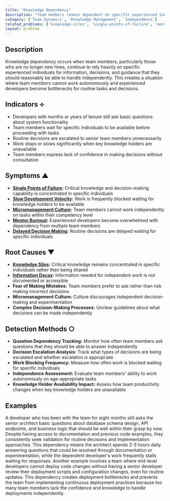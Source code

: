 ```yaml
---
title: "Knowledge Dependency"
description: "Team members remain dependent on specific experienced individuals for knowledge and decision-making longer than appropriate for their role and tenure."
category: ['Team Dynamics', 'Knowledge Management', 'Independence']
related_problems: ['knowledge-silos', 'single-points-of-failure', 'mentor-burnout']
layout: problem
---
```


## Description

Knowledge dependency occurs when team members, particularly those who are no longer new hires, continue to rely heavily on specific experienced individuals for information, decisions, and guidance that they should reasonably be able to handle independently. This creates a situation where team members cannot work autonomously and experienced developers become bottlenecks for routine tasks and decisions.

## Indicators ⟡

- Developers with months or years of tenure still ask basic questions about system functionality
- Team members wait for specific individuals to be available before proceeding with tasks
- Routine decisions are escalated to senior team members unnecessarily
- Work stops or slows significantly when key knowledge holders are unavailable
- Team members express lack of confidence in making decisions without consultation

## Symptoms ▲

- **[Single Points of Failure](single-points-of-failure.md):** Critical knowledge and decision-making capability is concentrated in specific individuals
- **[Slow Development Velocity](slow-development-velocity.md):** Work is frequently blocked waiting for knowledge holders to be available
- **[Micromanagement Culture](micromanagement-culture.md):** Team members cannot work independently on tasks within their competency level
- **[Mentor Burnout](mentor-burnout.md):** Experienced developers become overwhelmed with dependency from multiple team members
- **[Delayed Decision Making](delayed-decision-making.md):** Routine decisions are delayed waiting for specific individuals

## Root Causes ▼

- **[Knowledge Silos](knowledge-silos.md):** Critical knowledge remains concentrated in specific individuals rather than being shared
- **[Information Decay](information-decay.md):** Information needed for independent work is not documented or accessible
- **Fear of Making Mistakes:** Team members prefer to ask rather than risk making incorrect decisions
- **Micromanagement Culture:** Culture discourages independent decision-making and experimentation
- **Complex Decision-Making Processes:** Unclear guidelines about what decisions can be made independently

## Detection Methods ○

- **Question Dependency Tracking:** Monitor how often team members ask questions that they should be able to answer independently
- **Decision Escalation Analysis:** Track what types of decisions are being escalated and whether escalation is appropriate
- **Work Blocking Frequency:** Measure how often work is blocked waiting for specific individuals
- **Independence Assessment:** Evaluate team members' ability to work autonomously on age-appropriate tasks
- **Knowledge Holder Availability Impact:** Assess how team productivity changes when key knowledge holders are unavailable

## Examples

A developer who has been with the team for eight months still asks the senior architect basic questions about database schema design, API endpoints, and business logic that should be well within their grasp by now. Despite having access to documentation and previous code examples, they consistently seek validation for routine decisions and implementation approaches. This dependency means the architect spends 2-3 hours daily answering questions that could be resolved through documentation or experimentation, while the dependent developer's work frequently stalls waiting for responses. Another example involves a team where mid-level developers cannot deploy code changes without having a senior developer review their deployment scripts and configuration changes, even for routine updates. This dependency creates deployment bottlenecks and prevents the team from implementing continuous deployment practices because too many team members lack the confidence and knowledge to handle deployments independently.